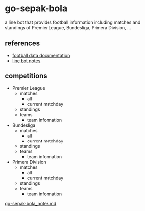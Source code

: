 # go-sepak-bola

a line bot that provides football information including matches and standings
of Premier League, Bundesliga, Primera Division, ...

## references

- [football data documentation](https://www.football-data.org/documentation/quickstart)
- [line bot notes](https://github.com/jacobshihtw/notes/blob/master/lbot/lbot_notes.md)

## competitions

- Premier League
    - matches
        - all
        - current matchday
    - standings
    - teams
        - team information
- Bundesliga
    - matches
        - all
        - current matchday
    - standings
    - teams
        - team information
- Primera Division
    - matches
        - all
        - current matchday
    - standings
    - teams
        - team information

[go-sepak-bola_notes.md](notes/go-sepak-bola_notes.md)

